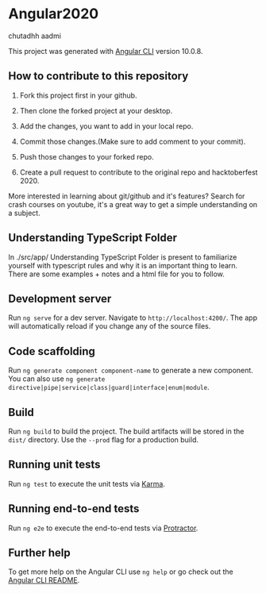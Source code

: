 # Angular2020

chutadhh aadmi

This project was generated with [Angular CLI](https://github.com/angular/angular-cli) version 10.0.8.

## How to contribute to this repository

1. Fork this project first in your github.

2. Then clone the forked project at your desktop.

3. Add the changes, you want to add in your local repo.

4. Commit those changes.(Make sure to add comment to your commit).

5. Push those changes to your forked repo.

6. Create a pull request to contribute to the original repo and hacktoberfest 2020.

More interested in learning about git/github and it's features?
Search for crash courses on youtube, it's a great way to get a simple understanding on a subject.

## Understanding TypeScript Folder

In ./src/app/ Understanding TypeScript Folder is present to familiarize yourself with typescript rules and why it is an important thing to learn. There are some examples + notes and a html file for you to follow.

## Development server

Run `ng serve` for a dev server. Navigate to `http://localhost:4200/`. The app will automatically reload if you change any of the source files.

## Code scaffolding

Run `ng generate component component-name` to generate a new component. You can also use `ng generate directive|pipe|service|class|guard|interface|enum|module`.

## Build

Run `ng build` to build the project. The build artifacts will be stored in the `dist/` directory. Use the `--prod` flag for a production build.

## Running unit tests

Run `ng test` to execute the unit tests via [Karma](https://karma-runner.github.io).

## Running end-to-end tests

Run `ng e2e` to execute the end-to-end tests via [Protractor](http://www.protractortest.org/).

## Further help

To get more help on the Angular CLI use `ng help` or go check out the [Angular CLI README](https://github.com/angular/angular-cli/blob/master/README.md).
